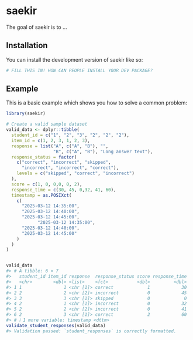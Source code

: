
<!-- README.md is generated from README.Rmd. Please edit that file -->

# saekir

<!-- badges: start -->
<!-- badges: end -->

The goal of saekir is to …

## Installation

You can install the development version of saekir like so:

``` r
# FILL THIS IN! HOW CAN PEOPLE INSTALL YOUR DEV PACKAGE?
```

## Example

This is a basic example which shows you how to solve a common problem:

``` r
library(saekir)

# Create a valid sample dataset
valid_data <- dplyr::tibble(
  student_id = c("1", "2", "3", "2", "2", "2"),
  item_id = c(1, 2, 3, 1, 2, 3),
  response = list("A", c("A", "B"), "",
                  "B", c("A", "B"), "Long answer text"),
  response_status = factor(
    c("correct", "incorrect", "skipped",
      "incorrect", "incorrect", "correct"),
    levels = c("skipped", "correct", "incorrect")
  ),
  score = c(1, 0, 0,0, 0, 2),
  response_time = c(30, 45, 0,32, 41, 60),
  timestamp = as.POSIXct(
    c(
      "2025-03-12 14:35:00",
      "2025-03-12 14:40:00",
      "2025-03-12 14:45:00",
            "2025-03-12 14:35:00",
      "2025-03-12 14:40:00",
      "2025-03-12 14:45:00"
    )
  )
)


valid_data
#> # A tibble: 6 × 7
#>   student_id item_id response  response_status score response_time
#>   <chr>        <dbl> <list>    <fct>           <dbl>         <dbl>
#> 1 1                1 <chr [1]> correct             1            30
#> 2 2                2 <chr [2]> incorrect           0            45
#> 3 3                3 <chr [1]> skipped             0             0
#> 4 2                1 <chr [1]> incorrect           0            32
#> 5 2                2 <chr [2]> incorrect           0            41
#> 6 2                3 <chr [1]> correct             2            60
#> # ℹ 1 more variable: timestamp <dttm>
validate_student_responses(valid_data)
#> Validation passed: `student_responses` is correctly formatted.
```
